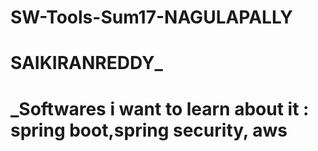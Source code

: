 # SW-Tools-Sum17-NAGULAPALLY
#  SAIKIRANREDDY_

# _Softwares i want to learn about it : spring boot,spring security, aws
